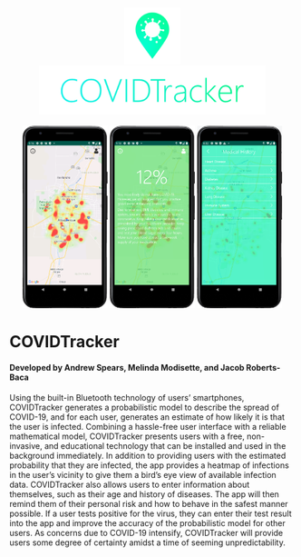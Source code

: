 <p align="middle">
  <br><br><br>
  <img src="docs/images/logo.png" width=100><br><img src="docs/images/logotext.png" width=400><br><br>
  <img src="docs/images/HomePageTwo.PNG" width=150>
  <img src="docs/images/Overlay.PNG" width=150>
  <img src="docs/images/MedicalHistory.PNG" width=150>
</p>

# COVIDTracker
#### Developed by Andrew Spears, Melinda Modisette, and Jacob Roberts-Baca

Using the built-in Bluetooth technology of users’ smartphones, COVIDTracker generates a probabilistic model to describe the spread of COVID-19, and for each user, generates an estimate of how likely it is that the user is infected. Combining a hassle-free user interface with a reliable mathematical model, COVIDTracker presents users with a free, non-invasive, and educational technology that can be installed and used in the background immediately. In addition to providing users with the estimated probability that they are infected, the app provides a heatmap of infections in the user’s vicinity to give them a bird’s eye view of available infection data. COVIDTracker also allows users to enter information about themselves, such as their age and history of diseases. The app will then remind them of their personal risk and how to behave in the safest manner possible. If a user tests positive for the virus, they can enter their test result into the app and improve the accuracy of the probabilistic model for other users. As concerns due to COVID-19 intensify, COVIDTracker will provide users some degree of certainty amidst a time of seeming unpredictability.
